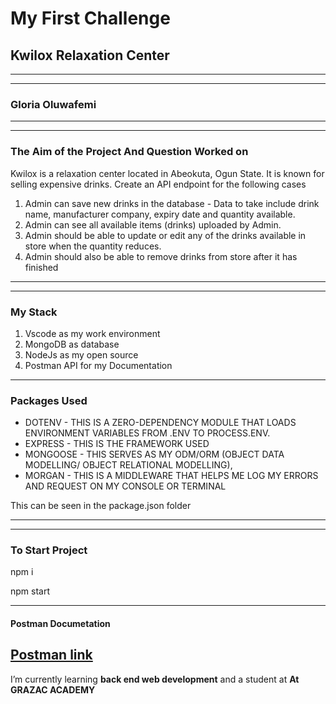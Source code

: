 # My First Challenge

## Kwilox Relaxation Center
_____
-----

### Gloria Oluwafemi
_____
-----

### The Aim of the Project And Question Worked on
Kwilox is a relaxation center located in Abeokuta, Ogun State. It is known for selling expensive drinks. Create an API endpoint for the following cases
1. Admin can save new drinks in the database - Data to take include drink name, manufacturer company, expiry date and quantity available.
2. Admin can see all available items (drinks) uploaded by Admin.
3. Admin should be able to update or edit any of the drinks available in store when the quantity reduces. 
4. Admin should also be able to remove drinks from store after it has finished

___________
- - - - - -

### My Stack
1. Vscode as my work environment 
2. MongoDB as database 
3. NodeJs as my open source
4. Postman API for my Documentation
---------
### Packages Used
* DOTENV - THIS IS A ZERO-DEPENDENCY MODULE THAT LOADS ENVIRONMENT VARIABLES FROM .ENV TO PROCESS.ENV.
* EXPRESS - THIS IS THE FRAMEWORK USED
* MONGOOSE - THIS SERVES AS MY ODM/ORM (OBJECT DATA MODELLING/ OBJECT RELATIONAL MODELLING),
* MORGAN - THIS IS A MIDDLEWARE THAT HELPS ME LOG MY ERRORS AND REQUEST ON MY CONSOLE OR TERMINAL 

This can be seen in the package.json folder

_____
-----
### To Start Project 
npm i

npm start
____

#### Postman Documetation
[Postman link](https://documenter.getpostman.com/view/32396301/2sA2xb6vHP)
-------

I’m currently learning **back end web development** and a student at **At GRAZAC ACADEMY**
